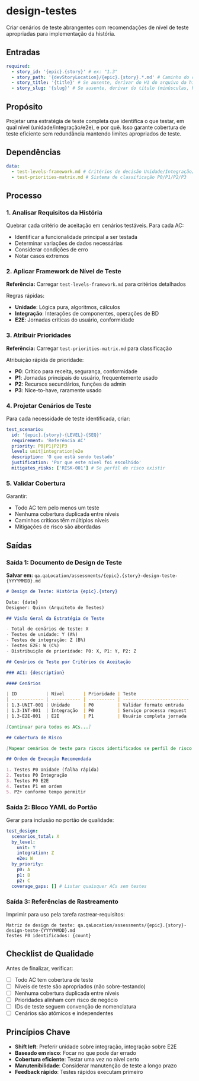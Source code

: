 <!-- Powered by PRISMA™ -->

# design-testes

Criar cenários de teste abrangentes com recomendações de nível de teste apropriadas para implementação da história.

## Entradas

```yaml
required:
  - story_id: '{epic}.{story}' # ex: "1.3"
  - story_path: '{devStoryLocation}/{epic}.{story}.*.md' # Caminho do core-config.yaml
  - story_title: '{title}' # Se ausente, derivar do H1 do arquivo da história
  - story_slug: '{slug}' # Se ausente, derivar do título (minúsculas, hifenizado)
```

## Propósito

Projetar uma estratégia de teste completa que identifica o que testar, em qual nível (unidade/integração/e2e), e por quê. Isso garante cobertura de teste eficiente sem redundância mantendo limites apropriados de teste.

## Dependências

```yaml
data:
  - test-levels-framework.md # Critérios de decisão Unidade/Integração/E2E
  - test-priorities-matrix.md # Sistema de classificação P0/P1/P2/P3
```

## Processo

### 1. Analisar Requisitos da História

Quebrar cada critério de aceitação em cenários testáveis. Para cada AC:

- Identificar a funcionalidade principal a ser testada
- Determinar variações de dados necessárias
- Considerar condições de erro
- Notar casos extremos

### 2. Aplicar Framework de Nível de Teste

**Referência:** Carregar `test-levels-framework.md` para critérios detalhados

Regras rápidas:

- **Unidade**: Lógica pura, algoritmos, cálculos
- **Integração**: Interações de componentes, operações de BD
- **E2E**: Jornadas críticas do usuário, conformidade

### 3. Atribuir Prioridades

**Referência:** Carregar `test-priorities-matrix.md` para classificação

Atribuição rápida de prioridade:

- **P0**: Crítico para receita, segurança, conformidade
- **P1**: Jornadas principais do usuário, frequentemente usado
- **P2**: Recursos secundários, funções de admin
- **P3**: Nice-to-have, raramente usado

### 4. Projetar Cenários de Teste

Para cada necessidade de teste identificada, criar:

```yaml
test_scenario:
  id: '{epic}.{story}-{LEVEL}-{SEQ}'
  requirement: 'Referência AC'
  priority: P0|P1|P2|P3
  level: unit|integration|e2e
  description: 'O que está sendo testado'
  justification: 'Por que este nível foi escolhido'
  mitigates_risks: ['RISK-001'] # Se perfil de risco existir
```

### 5. Validar Cobertura

Garantir:

- Todo AC tem pelo menos um teste
- Nenhuma cobertura duplicada entre níveis
- Caminhos críticos têm múltiplos níveis
- Mitigações de risco são abordadas

## Saídas

### Saída 1: Documento de Design de Teste

**Salvar em:** `qa.qaLocation/assessments/{epic}.{story}-design-teste-{YYYYMMDD}.md`

```markdown
# Design de Teste: História {epic}.{story}

Data: {date}
Designer: Quinn (Arquiteto de Testes)

## Visão Geral da Estratégia de Teste

- Total de cenários de teste: X
- Testes de unidade: Y (A%)
- Testes de integração: Z (B%)
- Testes E2E: W (C%)
- Distribuição de prioridade: P0: X, P1: Y, P2: Z

## Cenários de Teste por Critérios de Aceitação

### AC1: {description}

#### Cenários

| ID           | Nível       | Prioridade | Teste                     | Justificativa            |
| ------------ | ----------- | ---------- | ------------------------- | ------------------------ |
| 1.3-UNIT-001 | Unidade     | P0         | Validar formato entrada   | Lógica pura validação    |
| 1.3-INT-001  | Integração  | P0         | Serviço processa request  | Fluxo multi-componente   |
| 1.3-E2E-001  | E2E         | P1         | Usuário completa jornada  | Validação caminho crítico|

[Continuar para todos os ACs...]

## Cobertura de Risco

[Mapear cenários de teste para riscos identificados se perfil de risco existir]

## Ordem de Execução Recomendada

1. Testes P0 Unidade (falha rápida)
2. Testes P0 Integração
3. Testes P0 E2E
4. Testes P1 em ordem
5. P2+ conforme tempo permitir
```

### Saída 2: Bloco YAML do Portão

Gerar para inclusão no portão de qualidade:

```yaml
test_design:
  scenarios_total: X
  by_level:
    unit: Y
    integration: Z
    e2e: W
  by_priority:
    p0: A
    p1: B
    p2: C
  coverage_gaps: [] # Listar quaisquer ACs sem testes
```

### Saída 3: Referências de Rastreamento

Imprimir para uso pela tarefa rastrear-requisitos:

```text
Matriz de design de teste: qa.qaLocation/assessments/{epic}.{story}-design-teste-{YYYYMMDD}.md
Testes P0 identificados: {count}
```

## Checklist de Qualidade

Antes de finalizar, verificar:

- [ ] Todo AC tem cobertura de teste
- [ ] Níveis de teste são apropriados (não sobre-testando)
- [ ] Nenhuma cobertura duplicada entre níveis
- [ ] Prioridades alinham com risco de negócio
- [ ] IDs de teste seguem convenção de nomenclatura
- [ ] Cenários são atômicos e independentes

## Princípios Chave

- **Shift left**: Preferir unidade sobre integração, integração sobre E2E
- **Baseado em risco**: Focar no que pode dar errado
- **Cobertura eficiente**: Testar uma vez no nível certo
- **Manutenibilidade**: Considerar manutenção de teste a longo prazo
- **Feedback rápido**: Testes rápidos executam primeiro